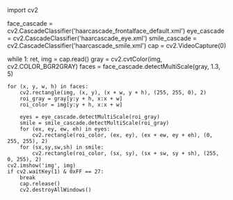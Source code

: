 import cv2

face_cascade = cv2.CascadeClassifier('haarcascade_frontalface_default.xml')
eye_cascade = cv2.CascadeClassifier('haarcascade_eye.xml')
smile_cascade = cv2.CascadeClassifier('haarcascade_smile.xml')
cap = cv2.VideoCapture(0)

while 1:
    ret, img = cap.read()
    gray = cv2.cvtColor(img, cv2.COLOR_BGR2GRAY)
    faces = face_cascade.detectMultiScale(gray, 1.3, 5)
 
    for (x, y, w, h) in faces:
        cv2.rectangle(img, (x, y), (x + w, y + h), (255, 255, 0), 2)
        roi_gray = gray[y:y + h, x:x + w]
        roi_color = img[y:y + h, x:x + w]
    
        eyes = eye_cascade.detectMultiScale(roi_gray)
        smile = smile_cascade.detectMultiScale(roi_gray)
        for (ex, ey, ew, eh) in eyes:
            cv2.rectangle(roi_color, (ex, ey), (ex + ew, ey + eh), (0, 255, 255), 2)
        for (sx,sy,sw,sh) in smile:
            cv2.rectangle(roi_color, (sx, sy), (sx + sw, sy + sh), (255, 0, 255), 2)
    cv2.imshow('img', img)
    if cv2.waitKey(1) & 0xFF == 27:
        break
        cap.release()
        cv2.destroyAllWindows()
